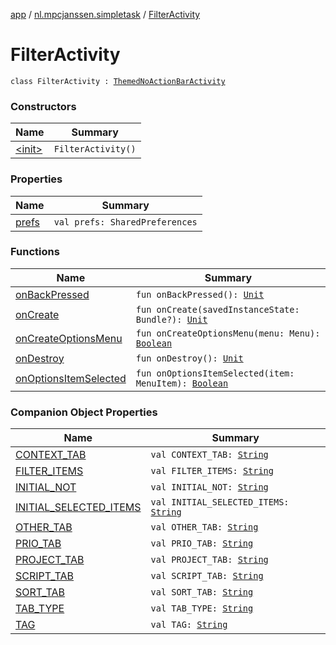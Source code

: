 [app](../../index.md) / [nl.mpcjanssen.simpletask](../index.md) / [FilterActivity](.)

# FilterActivity

`class FilterActivity : `[`ThemedNoActionBarActivity`](../-themed-no-action-bar-activity/index.md)

### Constructors

| Name | Summary |
|---|---|
| [&lt;init&gt;](-init-.md) | `FilterActivity()` |

### Properties

| Name | Summary |
|---|---|
| [prefs](prefs.md) | `val prefs: SharedPreferences` |

### Functions

| Name | Summary |
|---|---|
| [onBackPressed](on-back-pressed.md) | `fun onBackPressed(): `[`Unit`](https://kotlinlang.org/api/latest/jvm/stdlib/kotlin/-unit/index.html) |
| [onCreate](on-create.md) | `fun onCreate(savedInstanceState: Bundle?): `[`Unit`](https://kotlinlang.org/api/latest/jvm/stdlib/kotlin/-unit/index.html) |
| [onCreateOptionsMenu](on-create-options-menu.md) | `fun onCreateOptionsMenu(menu: Menu): `[`Boolean`](https://kotlinlang.org/api/latest/jvm/stdlib/kotlin/-boolean/index.html) |
| [onDestroy](on-destroy.md) | `fun onDestroy(): `[`Unit`](https://kotlinlang.org/api/latest/jvm/stdlib/kotlin/-unit/index.html) |
| [onOptionsItemSelected](on-options-item-selected.md) | `fun onOptionsItemSelected(item: MenuItem): `[`Boolean`](https://kotlinlang.org/api/latest/jvm/stdlib/kotlin/-boolean/index.html) |

### Companion Object Properties

| Name | Summary |
|---|---|
| [CONTEXT_TAB](-c-o-n-t-e-x-t_-t-a-b.md) | `val CONTEXT_TAB: `[`String`](https://kotlinlang.org/api/latest/jvm/stdlib/kotlin/-string/index.html) |
| [FILTER_ITEMS](-f-i-l-t-e-r_-i-t-e-m-s.md) | `val FILTER_ITEMS: `[`String`](https://kotlinlang.org/api/latest/jvm/stdlib/kotlin/-string/index.html) |
| [INITIAL_NOT](-i-n-i-t-i-a-l_-n-o-t.md) | `val INITIAL_NOT: `[`String`](https://kotlinlang.org/api/latest/jvm/stdlib/kotlin/-string/index.html) |
| [INITIAL_SELECTED_ITEMS](-i-n-i-t-i-a-l_-s-e-l-e-c-t-e-d_-i-t-e-m-s.md) | `val INITIAL_SELECTED_ITEMS: `[`String`](https://kotlinlang.org/api/latest/jvm/stdlib/kotlin/-string/index.html) |
| [OTHER_TAB](-o-t-h-e-r_-t-a-b.md) | `val OTHER_TAB: `[`String`](https://kotlinlang.org/api/latest/jvm/stdlib/kotlin/-string/index.html) |
| [PRIO_TAB](-p-r-i-o_-t-a-b.md) | `val PRIO_TAB: `[`String`](https://kotlinlang.org/api/latest/jvm/stdlib/kotlin/-string/index.html) |
| [PROJECT_TAB](-p-r-o-j-e-c-t_-t-a-b.md) | `val PROJECT_TAB: `[`String`](https://kotlinlang.org/api/latest/jvm/stdlib/kotlin/-string/index.html) |
| [SCRIPT_TAB](-s-c-r-i-p-t_-t-a-b.md) | `val SCRIPT_TAB: `[`String`](https://kotlinlang.org/api/latest/jvm/stdlib/kotlin/-string/index.html) |
| [SORT_TAB](-s-o-r-t_-t-a-b.md) | `val SORT_TAB: `[`String`](https://kotlinlang.org/api/latest/jvm/stdlib/kotlin/-string/index.html) |
| [TAB_TYPE](-t-a-b_-t-y-p-e.md) | `val TAB_TYPE: `[`String`](https://kotlinlang.org/api/latest/jvm/stdlib/kotlin/-string/index.html) |
| [TAG](-t-a-g.md) | `val TAG: `[`String`](https://kotlinlang.org/api/latest/jvm/stdlib/kotlin/-string/index.html) |
